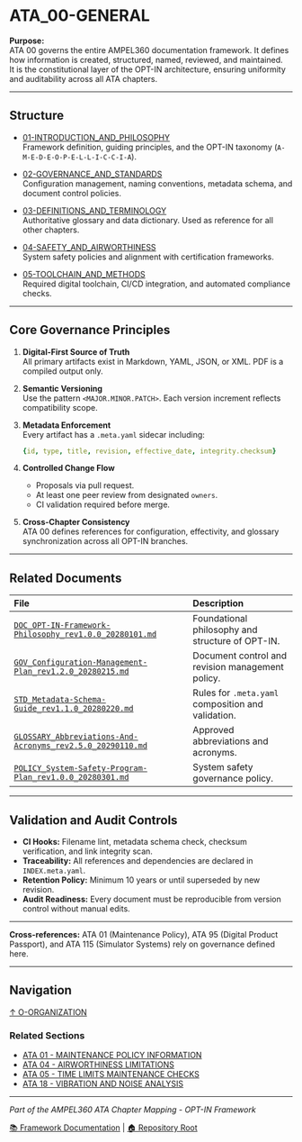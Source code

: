# ATA_00-GENERAL

**Purpose:**  
ATA 00 governs the entire AMPEL360 documentation framework. It defines how information is created, structured, named, reviewed, and maintained.  
It is the constitutional layer of the OPT-IN architecture, ensuring uniformity and auditability across all ATA chapters.

---

## Structure

- [01-INTRODUCTION_AND_PHILOSOPHY](01-INTRODUCTION_AND_PHILOSOPHY/)  
  Framework definition, guiding principles, and the OPT-IN taxonomy (`A-M-E-D-E-O-P-E-L-L-I-C-C-I-A`).

- [02-GOVERNANCE_AND_STANDARDS](02-GOVERNANCE_AND_STANDARDS/)  
  Configuration management, naming conventions, metadata schema, and document control policies.

- [03-DEFINITIONS_AND_TERMINOLOGY](03-DEFINITIONS_AND_TERMINOLOGY/)  
  Authoritative glossary and data dictionary. Used as reference for all other chapters.

- [04-SAFETY_AND_AIRWORTHINESS](04-SAFETY_AND_AIRWORTHINESS/)  
  System safety policies and alignment with certification frameworks.

- [05-TOOLCHAIN_AND_METHODS](05-TOOLCHAIN_AND_METHODS/)  
  Required digital toolchain, CI/CD integration, and automated compliance checks.

---

## Core Governance Principles

1. **Digital-First Source of Truth**  
   All primary artifacts exist in Markdown, YAML, JSON, or XML. PDF is a compiled output only.

2. **Semantic Versioning**  
   Use the pattern `<MAJOR.MINOR.PATCH>`. Each version increment reflects compatibility scope.

3. **Metadata Enforcement**  
   Every artifact has a `.meta.yaml` sidecar including:
   ```yaml
   {id, type, title, revision, effective_date, integrity.checksum}
   ```

4. **Controlled Change Flow**
   * Proposals via pull request.
   * At least one peer review from designated `owners`.
   * CI validation required before merge.

5. **Cross-Chapter Consistency**  
   ATA 00 defines references for configuration, effectivity, and glossary synchronization across all OPT-IN branches.

---

## Related Documents

| File | Description |
| :--- | :--- |
| [`DOC_OPT-IN-Framework-Philosophy_rev1.0.0_20280101.md`](01-INTRODUCTION_AND_PHILOSOPHY/DOC_OPT-IN-Framework-Philosophy_rev1.0.0_20280101.md) | Foundational philosophy and structure of OPT-IN. |
| [`GOV_Configuration-Management-Plan_rev1.2.0_20280215.md`](02-GOVERNANCE_AND_STANDARDS/GOV_Configuration-Management-Plan_rev1.2.0_20280215.md) | Document control and revision management policy. |
| [`STD_Metadata-Schema-Guide_rev1.1.0_20280220.md`](02-GOVERNANCE_AND_STANDARDS/STD_Metadata-Schema-Guide_rev1.1.0_20280220.md) | Rules for `.meta.yaml` composition and validation. |
| [`GLOSSARY_Abbreviations-And-Acronyms_rev2.5.0_20290110.md`](03-DEFINITIONS_AND_TERMINOLOGY/GLOSSARY_Abbreviations-And-Acronyms_rev2.5.0_20290110.md) | Approved abbreviations and acronyms. |
| [`POLICY_System-Safety-Program-Plan_rev1.0.0_20280301.md`](04-SAFETY_AND_AIRWORTHINESS/POLICY_System-Safety-Program-Plan_rev1.0.0_20280301.md) | System safety governance policy. |

---

## Validation and Audit Controls

* **CI Hooks:** Filename lint, metadata schema check, checksum verification, and link integrity scan.
* **Traceability:** All references and dependencies are declared in `INDEX.meta.yaml`.
* **Retention Policy:** Minimum 10 years or until superseded by new revision.
* **Audit Readiness:** Every document must be reproducible from version control without manual edits.

---

**Cross-references:** ATA 01 (Maintenance Policy), ATA 95 (Digital Product Passport), and ATA 115 (Simulator Systems) rely on governance defined here.

---

## Navigation

[↑ O-ORGANIZATION](../README.md)

### Related Sections

- [ATA 01 - MAINTENANCE POLICY INFORMATION](../ATA%2001%20-%20MAINTENANCE%20POLICY%20INFORMATION/README.md)
- [ATA 04 - AIRWORTHINESS LIMITATIONS](../ATA%2004%20-%20AIRWORTHINESS%20LIMITATIONS/README.md)
- [ATA 05 - TIME LIMITS MAINTENANCE CHECKS](../ATA%2005%20-%20TIME%20LIMITS%20MAINTENANCE%20CHECKS/README.md)
- [ATA 18 - VIBRATION AND NOISE ANALYSIS](../ATA%2018%20-%20VIBRATION%20AND%20NOISE%20ANALYSIS/README.md)

---

*Part of the AMPEL360 ATA Chapter Mapping - OPT-IN Framework*

[📚 Framework Documentation](../../README.md) | [🏠 Repository Root](../../../README.md)

